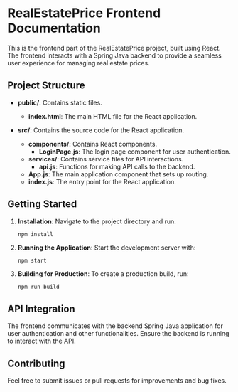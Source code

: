 # RealEstatePrice Frontend Documentation

This is the frontend part of the RealEstatePrice project, built using React. The frontend interacts with a Spring Java backend to provide a seamless user experience for managing real estate prices.

## Project Structure

- **public/**: Contains static files.
  - **index.html**: The main HTML file for the React application.

- **src/**: Contains the source code for the React application.
  - **components/**: Contains React components.
    - **LoginPage.js**: The login page component for user authentication.
  - **services/**: Contains service files for API interactions.
    - **api.js**: Functions for making API calls to the backend.
  - **App.js**: The main application component that sets up routing.
  - **index.js**: The entry point for the React application.

## Getting Started

1. **Installation**: Navigate to the project directory and run:
   ```sh
   npm install
   ```

2. **Running the Application**: Start the development server with:
   ```
   npm start
   ```

3. **Building for Production**: To create a production build, run:
   ```
   npm run build
   ```

## API Integration

The frontend communicates with the backend Spring Java application for user authentication and other functionalities. Ensure the backend is running to interact with the API.

## Contributing

Feel free to submit issues or pull requests for improvements and bug fixes.
